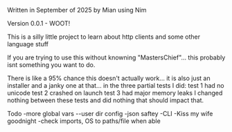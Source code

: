 Written in September of 2025 by Mian using Nim

Version 0.0.1 - WOOT!

This is a silly little project to learn about http clients and some other language stuff

If you are trying to use this without knowning "MastersChief"... this probably isnt something you want to do.

There is like a 95% chance this doesn't actually work...
it is also just an installer and a janky one at that...
in the three partial tests I did:
test 1 had no unicode
test 2 crashed on launch
test 3 had major memory leaks
I changed nothing between these tests and did nothing that should impact that.


Todo
-more global vars
--user dir config
-json saftey
-CLI
-Kiss my wife goodnight
-check imports, OS to paths/file when able